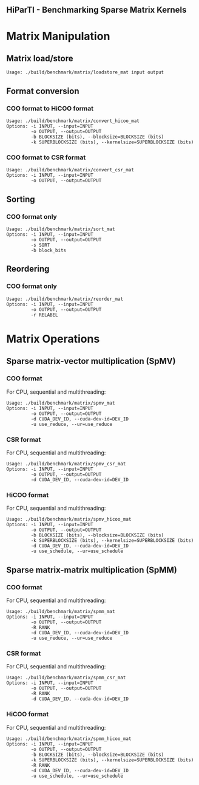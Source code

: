 HiParTI - Benchmarking Sparse Matrix Kernels
------

# Matrix Manipulation 

## Matrix load/store

	Usage: ./build/benchmark/matrix/loadstore_mat input output

## Format conversion
### COO format to HiCOO format

	Usage: ./build/benchmark/matrix/convert_hicoo_mat
	Options: -i INPUT, --input=INPUT
	         -o OUTPUT, --output=OUTPUT
	         -b BLOCKSIZE (bits), --blocksize=BLOCKSIZE (bits)
	         -k SUPERBLOCKSIZE (bits), --kernelsize=SUPERBLOCKSIZE (bits)

### COO format to CSR format
	Usage: ./build/benchmark/matrix/convert_csr_mat
	Options: -i INPUT, --input=INPUT
	         -o OUTPUT, --output=OUTPUT

## Sorting
### COO format only
	Usage: ./build/benchmark/matrix/sort_mat
	Options: -i INPUT, --input=INPUT
	         -o OUTPUT, --output=OUTPUT
	         -s SORT
	         -b block_bits

## Reordering
### COO format only
	Usage: ./build/benchmark/matrix/reorder_mat
	Options: -i INPUT, --input=INPUT
	         -o OUTPUT, --output=OUTPUT
	         -r RELABEL

# Matrix Operations

## Sparse matrix-vector multiplication (SpMV)
### COO format 
For CPU, sequential and multithreading:

	Usage: ./build/benchmark/matrix/spmv_mat
	Options: -i INPUT, --input=INPUT
	         -o OUTPUT, --output=OUTPUT
	         -d CUDA_DEV_ID, --cuda-dev-id=DEV_ID
	         -u use_reduce, --ur=use_reduce

### CSR format 
For CPU, sequential and multithreading:

	Usage: ./build/benchmark/matrix/spmv_csr_mat
	Options: -i INPUT, --input=INPUT
	         -o OUTPUT, --output=OUTPUT
	         -d CUDA_DEV_ID, --cuda-dev-id=DEV_ID

### HiCOO format 
For CPU, sequential and multithreading:

	Usage: ./build/benchmark/matrix/spmv_hicoo_mat
	Options: -i INPUT, --input=INPUT
	         -o OUTPUT, --output=OUTPUT
	         -b BLOCKSIZE (bits), --blocksize=BLOCKSIZE (bits)
	         -k SUPERBLOCKSIZE (bits), --kernelsize=SUPERBLOCKSIZE (bits)
	         -d CUDA_DEV_ID, --cuda-dev-id=DEV_ID
	         -u use_schedule, --ur=use_schedule

## Sparse matrix-matrix multiplication (SpMM)
### COO format 
For CPU, sequential and multithreading:

	Usage: ./build/benchmark/matrix/spmm_mat
	Options: -i INPUT, --input=INPUT
	         -o OUTPUT, --output=OUTPUT
	         -R RANK
	         -d CUDA_DEV_ID, --cuda-dev-id=DEV_ID
	         -u use_reduce, --ur=use_reduce

### CSR format 
For CPU, sequential and multithreading:

	Usage: ./build/benchmark/matrix/spmm_csr_mat
	Options: -i INPUT, --input=INPUT
	         -o OUTPUT, --output=OUTPUT
	         -R RANK
	         -d CUDA_DEV_ID, --cuda-dev-id=DEV_ID

### HiCOO format 
For CPU, sequential and multithreading:

	Usage: ./build/benchmark/matrix/spmm_hicoo_mat
	Options: -i INPUT, --input=INPUT
	         -o OUTPUT, --output=OUTPUT
	         -b BLOCKSIZE (bits), --blocksize=BLOCKSIZE (bits)
	         -k SUPERBLOCKSIZE (bits), --kernelsize=SUPERBLOCKSIZE (bits)
	         -R RANK
	         -d CUDA_DEV_ID, --cuda-dev-id=DEV_ID
	         -u use_schedule, --ur=use_schedule

